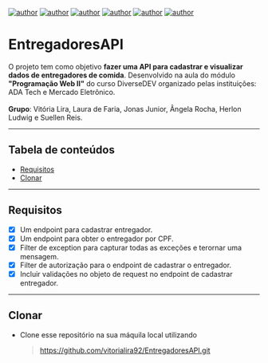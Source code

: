 [![author](https://img.shields.io/badge/author-lauradefaria-purple.svg)](https://github.com/vitorialira92)
[![author](https://img.shields.io/badge/author-lauradefaria-blue.svg)](https://github.com/lauradefaria)
[![author](https://img.shields.io/badge/author-lauradefaria-red.svg)](https://github.com/little-junior)
[![author](https://img.shields.io/badge/author-lauradefaria-pink.svg)](https://github.com/angelafrocha)
[![author](https://img.shields.io/badge/author-lauradefaria-green.svg)](https://github.com/herlonrl)
[![author](https://img.shields.io/badge/author-lauradefaria-black.svg)](https://github.com/suellensr)

# EntregadoresAPI
O projeto tem como objetivo **fazer uma API para cadastrar e visualizar dados de entregadores de comida**. Desenvolvido na aula do módulo **"Programação Web II"** do curso DiverseDEV organizado pelas instituições: ADA Tech e Mercado Eletrônico. <br/><br/>
**Grupo**: Vitória Lira, Laura de Faria, Jonas Junior, Ângela Rocha, Herlon Ludwig e Suellen Reis. <br/>

---

## Tabela de conteúdos
- [Requisitos](#requisitos)
- [Clonar](#clonar)
  
---

## Requisitos

- [X] Um endpoint para cadastrar entregador.<br/>
- [X] Um endpoint para obter o entregador por CPF.<br/>
- [X] Filter de exception para capturar todas as exceções e terornar uma mensagem.<br/>
- [X] Filter de autorização para o endpoint de cadastrar o entregador.<br/>
- [X] Incluir validações no objeto de request no endpoint de cadastrar entregador.<br/>

---

## Clonar

- Clone esse repositório na sua máquila local utilizando
    > https://github.com/vitorialira92/EntregadoresAPI.git

